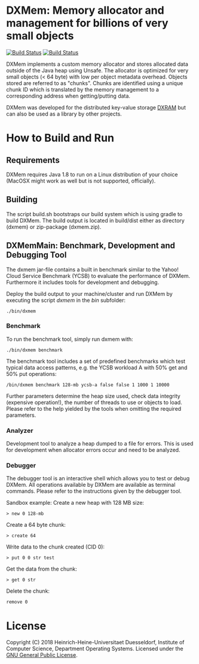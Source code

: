 # DXMem: Memory allocator and management for billions of very small objects

[![Build Status](https://travis-ci.org/hhu-bsinfo/dxmem.svg?branch=master)](https://travis-ci.org/hhu-bsinfo/dxmem)
[![Build Status](https://travis-ci.org/hhu-bsinfo/dxmem.svg?branch=development)](https://travis-ci.org/hhu-bsinfo/dxmem)

DXMem implements a custom memory allocator and stores allocated data outside of the Java heap using Unsafe. The
allocator is optimized for very small objects (< 64 byte) with low per object metadata overhead. Objects stored are
referred to as "chunks". Chunks are identified using a unique chunk ID which is translated by the memory management
to a corresponding address when getting/putting data.

DXMem was developed for the distributed key-value storage [DXRAM](https://github.com/hhu-bsinfo/dxram) but can also be
used as a library by other projects.

# How to Build and Run

## Requirements
DXMem requires Java 1.8 to run on a Linux distribution of your choice (MacOSX might work as well but is not supported,
officially).

## Building
The script build.sh bootstraps our build system which is using gradle to build DXMem. The build output is located in
build/dist either as directory (dxmem) or zip-package (dxmem.zip).

## DXMemMain: Benchmark, Development and Debugging Tool
The dxmem jar-file contains a built in benchmark similar to the Yahoo! Cloud Service Benchmark (YCSB) to evaluate the
performance of DXMem. Furthermore it includes tools for development and debugging.

Deploy the build output to your machine/cluster and run DXMem by executing the script *dxmem* in the *bin* subfolder:
```
./bin/dxmem
```

### Benchmark
To run the benchmark tool, simply run dxmem with:
```
./bin/dxmem benchmark
```

The benchmark tool includes a set of predefined benchmarks which test typical data access patterns, e.g. the YCSB
workload A with 50% get and 50% put operations:
```
/bin/dxmem benchmark 128-mb ycsb-a false false 1 1000 1 10000
```

Further parameters determine the heap size used, check data integrity (expensive operation!), the number of threads to
use or objects to load. Please refer to the help yielded by the tools when omitting the required parameters.

### Analyzer
Development tool to analyze a heap dumped to a file for errors. This is used for development when allocator errors
occur and need to be analyzed.

### Debugger
The debugger tool is an interactive shell which allows you to test or debug DXMem. All operations available by DXMem
are available as terminal commands. Please refer to the instructions given by the debugger tool.

Sandbox example:
Create a new heap with 128 MB size:
```
> new 0 128-mb
```

Create a 64 byte chunk:
```
> create 64
```

Write data to the chunk created (CID 0):
```
> put 0 0 str test
```

Get the data from the chunk:
```
> get 0 str
```

Delete the chunk:
```
remove 0
```

# License

Copyright (C) 2018 Heinrich-Heine-Universitaet Duesseldorf,
Institute of Computer Science, Department Operating Systems. 
Licensed under the [GNU General Public License](LICENSE.md).
